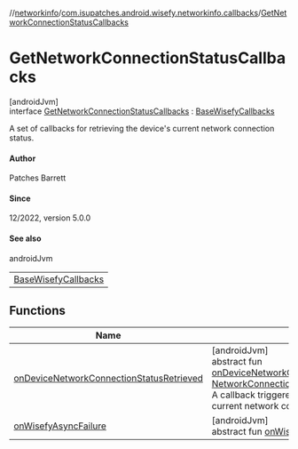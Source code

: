 //[networkinfo](../../../index.md)/[com.isupatches.android.wisefy.networkinfo.callbacks](../index.md)/[GetNetworkConnectionStatusCallbacks](index.md)

# GetNetworkConnectionStatusCallbacks

[androidJvm]\
interface [GetNetworkConnectionStatusCallbacks](index.md) : [BaseWisefyCallbacks](../../../../core/core/com.isupatches.android.wisefy.core.base/-base-wisefy-callbacks/index.md)

A set of callbacks for retrieving the device's current network connection status.

#### Author

Patches Barrett

#### Since

12/2022, version 5.0.0

#### See also

androidJvm

| |
|---|
| [BaseWisefyCallbacks](../../../../core/core/com.isupatches.android.wisefy.core.base/-base-wisefy-callbacks/index.md) |

## Functions

| Name | Summary |
|---|---|
| [onDeviceNetworkConnectionStatusRetrieved](on-device-network-connection-status-retrieved.md) | [androidJvm]<br>abstract fun [onDeviceNetworkConnectionStatusRetrieved](on-device-network-connection-status-retrieved.md)(networkConnectionStatus: [NetworkConnectionStatusData](../../com.isupatches.android.wisefy.networkinfo.entities/-network-connection-status-data/index.md))<br>A callback triggered when there is a success getting the device's current network connection status. |
| [onWisefyAsyncFailure](index.md#-2014443064%2FFunctions%2F2126753235) | [androidJvm]<br>abstract fun [onWisefyAsyncFailure](index.md#-2014443064%2FFunctions%2F2126753235)(exception: [WisefyException](../../../../core/core/com.isupatches.android.wisefy.core.exceptions/-wisefy-exception/index.md)) |
